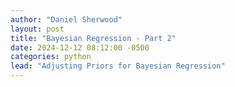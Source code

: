 ```yaml
---
author: "Daniel Sherwood"
layout: post
title: "Bayesian Regression - Part 2"
date: 2024-12-12 08:12:00 -0500
categories: python
lead: "Adjusting Priors for Bayesian Regression"
--- 
```

